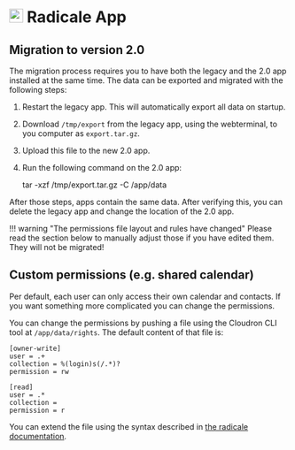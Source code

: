 # <img src="/img/radicale-logo.png" width="25px"> Radicale App

## Migration to version 2.0

The migration process requires you to have both the legacy and the 2.0 app installed at the same time.
The data can be exported and migrated with the following steps:

1. Restart the legacy app. This will automatically export all data on startup.

2. Download `/tmp/export` from the legacy app, using the webterminal, to you computer as `export.tar.gz`.

3. Upload this file to the new 2.0 app.

4. Run the following command on the 2.0 app:

    tar -xzf /tmp/export.tar.gz -C /app/data

After those steps, apps contain the same data. After verifying this, you can
delete the legacy app and change the location of the 2.0 app.

!!! warning "The permissions file layout and rules have changed"
    Please read the section below to manually adjust those if you have edited them.
    They will not be migrated!


## Custom permissions (e.g. shared calendar)

Per default, each user can only access their own calendar and contacts. If you
want something more complicated you can change the permissions.

You can change the permissions by pushing a file using the Cloudron CLI tool at
`/app/data/rights`. The default content of that file is:

    [owner-write]
    user = .+
    collection = %(login)s(/.*)?
    permission = rw

    [read]
    user = .*
    collection =
    permission = r

You can extend the file using the syntax described in [the radicale documentation](http://radicale.org/rights/).
